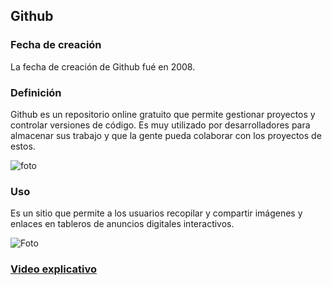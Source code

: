 
## **Github**



### **Fecha de creación**

La fecha de creación de Github fué en 2008.

### **Definición**

Github es un repositorio online gratuito que permite gestionar proyectos y controlar versiones de código. Es muy utilizado por desarrolladores para almacenar sus trabajo y que la gente pueda colaborar con los proyectos de estos.

![foto](https://github.com/RobertoNobleMaestro/RobertoNobleMaestro-SMX2-M8UF1A1-Github-2010--RobertoNobleMaestro/blob/main/6073fbf151fa4565d48572dc_GitHub_aprender-programaciB3n.jpeg)  
 
### **Uso**

Es un sitio que permite a los usuarios recopilar y compartir imágenes y enlaces en tableros de anuncios digitales interactivos.

![Foto](https://github.com/RobertoNobleMaestro/SMX2-M8UF1A1-Pinterest-2010-TemaExpuesto-RobertoNobleMaestro/blob/main/1_ZHs11avrYorv3OqKGrJ3wg.png)



### [**Video explicativo**](https://www.youtube.com/watch?v=u2SVMCQhzdE)

